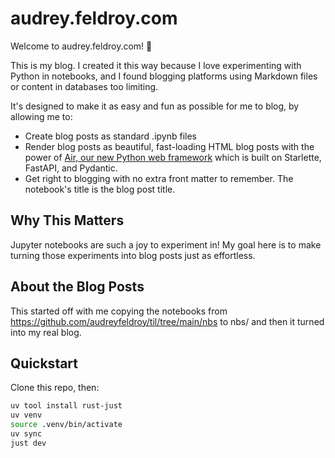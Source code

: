 # audrey.feldroy.com

Welcome to audrey.feldroy.com! 🌟

This is my blog. I created it this way because I love experimenting with Python in notebooks, and I found blogging platforms using Markdown files or content in databases too limiting.

It's designed to make it as easy and fun as possible for me to blog, by allowing me to:

* Create blog posts as standard .ipynb files
* Render blog posts as beautiful, fast-loading HTML blog posts with the power of [Air, our new Python web framework](https://github.com/feldroy/air) which is built on Starlette, FastAPI, and Pydantic.
* Get right to blogging with no extra front matter to remember. The notebook's title is the blog post title.

## Why This Matters

Jupyter notebooks are such a joy to experiment in! My goal here is to make turning those experiments into blog posts just as effortless. 

## About the Blog Posts

This started off with me copying the notebooks from https://github.com/audreyfeldroy/til/tree/main/nbs to nbs/
and then it turned into my real blog.

## Quickstart

Clone this repo, then:

```sh
uv tool install rust-just
uv venv
source .venv/bin/activate
uv sync
just dev
```
